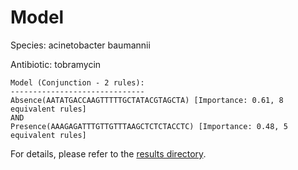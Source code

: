 
# Model

Species: acinetobacter baumannii

Antibiotic: tobramycin

```
Model (Conjunction - 2 rules):
------------------------------
Absence(AATATGACCAAGTTTTTGCTATACGTAGCTA) [Importance: 0.61, 8 equivalent rules]
AND
Presence(AAAGAGATTTGTTGTTTAAGCTCTCTACCTC) [Importance: 0.48, 5 equivalent rules]

```

For details, please refer to the [results directory](../../../../../results/scm_b/acinetobacter+baumannii/tobramycin/repeat_6/).

